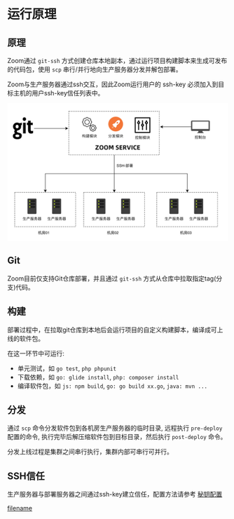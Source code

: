 # 运行原理

## 原理

Zoom通过 `git-ssh` 方式创建仓库本地副本，通过运行项目构建脚本来生成可发布的代码包，使用 `scp` 串行/并行地向生产服务器分发并解包部署。

Zoom与生产服务器通过ssh交互，因此Zoom运行用户的 ssh-key 必须加入到目标主机的用户ssh-key信任列表中。

<img class="app-image" src="assets/img/zoom-principle.png" width="650px;">

## Git

Zoom目前仅支持Git仓库部署，并且通过 `git-ssh` 方式从仓库中拉取指定tag(分支)代码。

## 构建

部署过程中，在拉取git仓库到本地后会运行项目的自定义构建脚本，编译成可上线的软件包。

在这一环节中可运行:
- 单元测试，如 `go test`, `php phpunit`
- 下载依赖，如 `go: glide install`, `php: composer install`
- 编译软件包，如 `js: npm build`, `go: go build xx.go`, `java: mvn ...`

## 分发

通过 `scp` 命令分发软件包到各机房生产服务器的临时目录, 远程执行 `pre-deploy` 配置的命令, 执行完毕后解压缩软件包到目标目录，然后执行 `post-deploy` 命令。

分发上线过程是集群之间串行执行，集群内部可串行可并行。

## SSH信任

生产服务器与部署服务器之间通过ssh-key建立信任，配置方法请参考 [秘钥配置](server.md?id=秘钥配置) 

[filename](include/footer.md ':include')